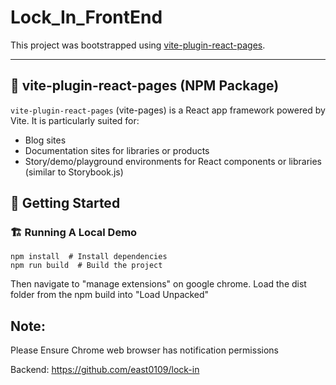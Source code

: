 # Lock_In_FrontEnd

This project was bootstrapped using [vite-plugin-react-pages](https://github.com/vitejs/vite-plugin-react-pages).

---

## 📘 vite-plugin-react-pages (NPM Package)

`vite-plugin-react-pages` (vite-pages) is a React app framework powered by Vite. It is particularly suited for:

- Blog sites  
- Documentation sites for libraries or products  
- Story/demo/playground environments for React components or libraries (similar to Storybook.js)  


## 🚀 Getting Started

### 🏗 Running A Local Demo  
```
npm install  # Install dependencies
npm run build  # Build the project
```
Then navigate to "manage extensions" on google chrome. Load the dist folder from the npm build into "Load Unpacked"

## Note:
Please Ensure Chrome web browser has notification permissions

Backend: https://github.com/east0109/lock-in
